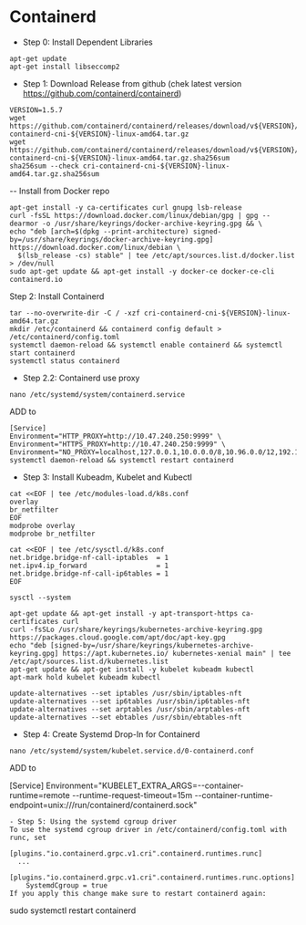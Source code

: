 # Containerd

- Step 0: Install Dependent Libraries  
```
apt-get update
apt-get install libseccomp2
```
- Step 1: Download Release from github (chek latest version https://github.com/containerd/containerd)
```
VERSION=1.5.7
wget https://github.com/containerd/containerd/releases/download/v${VERSION}/cri-containerd-cni-${VERSION}-linux-amd64.tar.gz
wget https://github.com/containerd/containerd/releases/download/v${VERSION}/cri-containerd-cni-${VERSION}-linux-amd64.tar.gz.sha256sum
sha256sum --check cri-containerd-cni-${VERSION}-linux-amd64.tar.gz.sha256sum
```
-- Install from Docker repo  
```
apt-get install -y ca-certificates curl gnupg lsb-release
curl -fsSL https://download.docker.com/linux/debian/gpg | gpg --dearmor -o /usr/share/keyrings/docker-archive-keyring.gpg && \
echo "deb [arch=$(dpkg --print-architecture) signed-by=/usr/share/keyrings/docker-archive-keyring.gpg] https://download.docker.com/linux/debian \
  $(lsb_release -cs) stable" | tee /etc/apt/sources.list.d/docker.list > /dev/null
sudo apt-get update && apt-get install -y docker-ce docker-ce-cli containerd.io
```

Step 2: Install Containerd 
```
tar --no-overwrite-dir -C / -xzf cri-containerd-cni-${VERSION}-linux-amd64.tar.gz
mkdir /etc/containerd && containerd config default > /etc/containerd/config.toml
systemctl daemon-reload && systemctl enable containerd && systemctl start containerd
systemctl status containerd
```
-	Step 2.2: Containerd use proxy  
```
nano /etc/systemd/system/containerd.service
```
ADD to
```
[Service]
Environment="HTTP_PROXY=http://10.47.240.250:9999" \
Environment="HTTPS_PROXY=http://10.47.240.250:9999" \
Environment="NO_PROXY=localhost,127.0.0.1,10.0.0.0/8,10.96.0.0/12,192.168.0.0/16,*.mts.ru"
systemctl daemon-reload && systemctl restart containerd
```
- Step 3: Install Kubeadm, Kubelet and Kubectl
```
cat <<EOF | tee /etc/modules-load.d/k8s.conf
overlay
br_netfilter
EOF
modprobe overlay
modprobe br_netfilter
```
```
cat <<EOF | tee /etc/sysctl.d/k8s.conf
net.bridge.bridge-nf-call-iptables  = 1
net.ipv4.ip_forward                 = 1
net.bridge.bridge-nf-call-ip6tables = 1
EOF
```
```
sysctl --system
```
```
apt-get update && apt-get install -y apt-transport-https ca-certificates curl
curl -fsSLo /usr/share/keyrings/kubernetes-archive-keyring.gpg https://packages.cloud.google.com/apt/doc/apt-key.gpg
echo "deb [signed-by=/usr/share/keyrings/kubernetes-archive-keyring.gpg] https://apt.kubernetes.io/ kubernetes-xenial main" | tee /etc/apt/sources.list.d/kubernetes.list
apt-get update && apt-get install -y kubelet kubeadm kubectl
apt-mark hold kubelet kubeadm kubectl
```
```
update-alternatives --set iptables /usr/sbin/iptables-nft
update-alternatives --set ip6tables /usr/sbin/ip6tables-nft
update-alternatives --set arptables /usr/sbin/arptables-nft
update-alternatives --set ebtables /usr/sbin/ebtables-nft
```
- Step 4: Create Systemd Drop-In for Containerd
```
nano /etc/systemd/system/kubelet.service.d/0-containerd.conf
```
ADD to

[Service]
Environment="KUBELET_EXTRA_ARGS=--container-runtime=remote --runtime-request-timeout=15m --container-runtime-endpoint=unix:///run/containerd/containerd.sock"
```
- Step 5: Using the systemd cgroup driver
To use the systemd cgroup driver in /etc/containerd/config.toml with runc, set

[plugins."io.containerd.grpc.v1.cri".containerd.runtimes.runc]
  ...
  [plugins."io.containerd.grpc.v1.cri".containerd.runtimes.runc.options]
    SystemdCgroup = true
If you apply this change make sure to restart containerd again:

```
sudo systemctl restart containerd
```